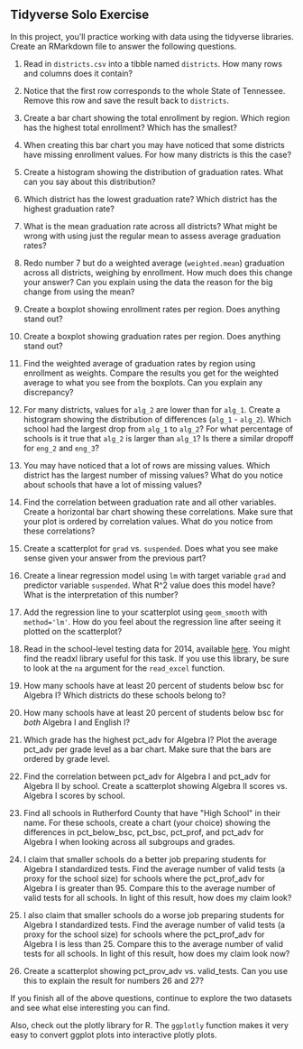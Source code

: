 ## Tidyverse Solo Exercise

In this project, you'll practice working with data using the tidyverse libraries. Create an RMarkdown file to answer the following questions.

1. Read in `districts.csv` into a tibble named `districts`. How many rows and columns does it contain?

2. Notice that the first row corresponds to the whole State of Tennessee. Remove this row and save the result back to `districts`.

3. Create a bar chart showing the total enrollment by region. Which region has the highest total enrollment? Which has the smallest?

4. When creating this bar chart you may have noticed that some districts have missing enrollment values. For how many districts is this the case?

5. Create a histogram showing the distribution of graduation rates. What can you say about this distribution?

6. Which district has the lowest graduation rate? Which district has the highest graduation rate?

7. What is the mean graduation rate across all districts? What might be wrong with using just the regular mean to assess average graduation rates?

8. Redo number 7 but do a weighted average (`weighted.mean`) graduation across all districts, weighing by enrollment. How much does this change your answer? Can you explain using the data the reason for the big change from using the mean?

9. Create a boxplot showing enrollment rates per region. Does anything stand out?

10. Create a boxplot showing graduation rates per region. Does anything stand out?

11. Find the weighted average of graduation rates by region using enrollment as  weights. Compare the results you get for the weighted average to what you see from the boxplots. Can you explain any discrepancy?

12. For many districts, values for `alg_2` are lower than for `alg_1`. Create a histogram showing the distribution of differences (`alg_1` - `alg_2`). Which school had the largest drop from `alg_1` to `alg_2`? For what percentage of schools is it true that `alg_2` is larger than `alg_1`? Is there a similar dropoff for `eng_2` and `eng_3`?

13. You may have noticed that a lot of rows are missing values. Which district has the largest number of missing values? What do you notice about schools that have a lot of missing values?

14. Find the correlation between graduation rate and all other variables. Create a horizontal bar chart showing these correlations. Make sure that your plot is ordered by correlation values. What do you notice from these correlations?

15. Create a scatterplot for `grad` vs. `suspended`. Does what you see make sense given your answer from the previous part?

16. Create a linear regression model using `lm` with target variable `grad` and predictor variable `suspended`. What R^2 value does this model have? What is the interpretation of this number?

17. Add the regression line to your scatterplot using `geom_smooth` with `method='lm'`. How do you feel about the regression line after seeing it plotted on the scatterplot?

18. Read in the school-level testing data for 2014, available [here](https://www.tn.gov/content/dam/tn/education/data/data_2014_school_base.xlsx). You might find the readxl library useful for this task. If you use this library, be sure to look at the `na` argument for the `read_excel` function.

19. How many schools have at least 20 percent of students below bsc for Algebra I? Which districts do these schools belong to?

20. How many schools have at least 20 percent of students below bsc for _both_ Algebra I and English I?

21. Which grade has the highest pct_adv for Algebra I? Plot the average pct_adv per grade level as a bar chart. Make sure that the bars are ordered by grade level.

22. Find the correlation between pct_adv for Algebra I and pct_adv for Algebra II by school. Create a scatterplot showing Algebra II scores vs. Algebra I scores by school.

23. Find all schools in Rutherford County that have "High School" in their name. For these schools, create a chart (your choice) showing the differences in pct_below_bsc, pct_bsc, pct_prof, and pct_adv for Algebra I when looking across all subgroups and grades.

24. I claim that smaller schools do a better job preparing students for Algebra I standardized tests. Find the average number of valid tests (a proxy for the school size) for schools where the pct_prof_adv for Algebra I is greater than 95. Compare this to the average number of valid tests for all schools. In light of this result, how does my claim look?

25. I also claim that smaller schools do a worse job preparing students for Algebra I standardized tests. Find the average number of valid tests (a proxy for the school size) for schools where the pct_prof_adv for Algebra I is less than 25. Compare this to the average number of valid tests for all schools. In light of this result, how does my claim look now?

26. Create a scatterplot showing pct_prov_adv vs. valid_tests. Can you use this to explain the result for numbers 26 and 27?

If you finish all of the above questions, continue to explore the two datasets and see what else interesting you can find.

Also, check out the plotly library for R. The `ggplotly` function makes it very easy to convert ggplot plots into interactive plotly plots.